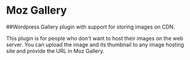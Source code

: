# Moz Gallery

##Wordpress Gallery plugin with support for storing images on CDN.

This plugin is for people who don't want to host their images on the web server.
You can upload the image and its thumbnail to any image hosting site and
provide the URL in Moz Gallery.
